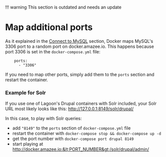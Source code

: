 !!! warning
    This section is outdated and needs an update

# Map additional ports

As it explained in the [Connect to MySQL](./connect_to_mysql_from_external.md) section, Docker maps MySQL's 3306 port to a random port on docker.amazee.io. This happens because port 3306 is set in the `docker-compose.yml` file:
```
    ports:
      - "3306"
```

If you need to map other ports, simply add them to the `ports` section and restart the container.

### Example for Solr

If you use one of Lagoon's Drupal containers with Solr included, your Solr URL most likely looks like this: http://127.0.0.1:8149/solr/drupal/

In this case, to play with Solr queries:
- add `"8149"` to the `ports` section of `docker-compose.yml` file
- restart the container with `docker-compose stop && docker-compose up -d`
- get the port number with `docker-compose port drupal 8149`
- start playing at http://docker.amazee.io:&lt;PORT_NUMBER&gt;/solr/drupal/admin/
